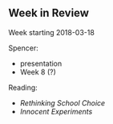 ## Week in Review

Week starting 2018-03-18

Spencer:
* presentation
* Week 8 (?)

Reading:
* *Rethinking School Choice*
* *Innocent Experiments*


